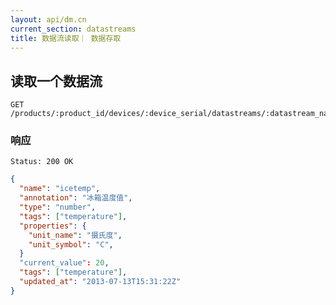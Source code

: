 ```yaml
---
layout: api/dm.cn
current_section: datastreams
title: 数据流读取｜ 数据存取
---
```


## 读取一个数据流

    GET /products/:product_id/devices/:device_serial/datastreams/:datastream_name

### 响应

    Status: 200 OK

```json
{
  "name": "icetemp",
  "annotation": "冰箱温度值",
  "type": "number",
  "tags": ["temperature"],
  "properties": {
    "unit_name": "摄氏度",
    "unit_symbol": "C",
  }
  "current_value": 20,
  "tags": ["temperature"],
  "updated_at": "2013-07-13T15:31:22Z"
}
```
